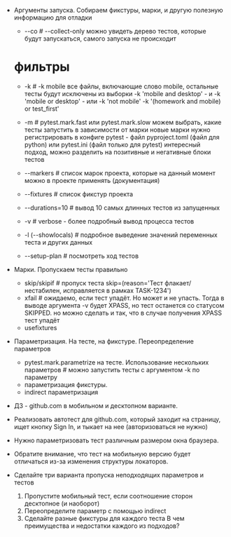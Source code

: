 
- Аргументы запуска. Собираем фикстуры, марки, и другую полезную информацию для отладки

  - --co # --collect-only можно увидеть дерево тестов, которые будут запускаться, самого запуска не происходит

  # фильтры
  - -k # -k mobile все файлы, включающие слово mobile, остальные тесты будут исключены из выборки
         -k 'mobile and desktop' - и
         -k 'mobile or desktop' - или
         -k 'not mobile'
         -k '(homework and mobile) or test_first'
  - -m # pytest.mark.fast или pytest.mark.slow можем выбрать, какие тесты запустить в зависимости от марки
         новые марки нужно регистрировать в конфиге pytest - файл pyproject.toml (файл для python) или pytest.ini (файл только для pytest)
         интересный подход, можно разделить на позитивные и негативные блоки тестов

  
  - --markers # список марок проекта, которые на данный момент можно в проекте применять (документация)
  - --fixtures # список фикстур проекта
  - --durations=10 # вывод 10 самых длинных тестов из запущенных
  - -v # verbose - более подробный вывод процесса тестов
  - -l (--showlocals) # подробное выведение значений переменных теста и других данных
  - --setup-plan # посмотреть ход тестов

- Марки. Пропускаем тесты правильно
  - skip/skipif # пропуск теста skip=(reason='Тест флакает/нестабилен, исправляется в рамках TASK-1234')
  - xfail # ожидаемо, если тест упадёт. Но может и не упасть. Тогда в выводе аргумента -v будет XPASS, но тест останется со статусом SKIPPED.
            но можно сделать и так, что в случае получения XPASS тест упадёт
  - usefixtures

- Параметризация. На тесте, на фикстуре. Переопределение параметров
  - pytest.mark.parametrize на тесте. Использование нескольких параметров # можно запустить тесты с аргументом -k по параметру
  - параметризация фикстуры. 
  - indirect параметризация

  
- ДЗ - github.com в мобильном и десктопном варианте. 
- Реализовать автотест для github.com, который заходит на страницу, ищет кнопку Sign In, и тыкает на нее (авторизоваться не нужно)
- Нужно параметризовать тест различным размером окна браузера.
- Обратите внимание, что тест на мобильную версию будет отличаться из-за изменения структуры локаторов.
- Сделайте три варианта пропуска неподходящих параметров и тестов
  1. Пропустите мобильный тест, если соотношение сторон десктопное (и наоборот)
  2. Переопределите параметр с помощью indirect
  3. Сделайте разные фикстуры для каждого теста
В чем преимущества и недостатки каждого из подходов?